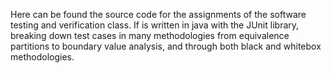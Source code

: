Here can be found the source code for the assignments of the software testing and verification class. If is written in java with the JUnit library, breaking down test cases in many methodologies from equivalence partitions to boundary value analysis, and through both black and whitebox methodologies.
